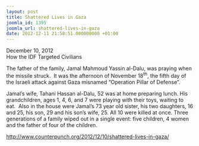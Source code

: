 ```yaml
---
layout: post
title: Shattered Lives in Gaza
joomla_id: 1395
joomla_url: shattered-lives-in-gaza
date: 2012-12-11 21:58:51.000000000 +01:00
---
```

<div>December 10, 2012</div>
<div>How the IDF Targeted Civilians</div>
<div>
<p>The father of the family, Jamal Mahmoud Yassin al-Dalu, was  praying when the missile struck.  It was the afternoon of November 18<sup>th</sup>, the fifth day of the Israeli attack against Gaza misnamed “Operation Pillar of Defense”.</p>
<p>Jamal’s wife, Tahani Hassan al-Dalu, 52 was at home preparing lunch.  His grandchildren, ages 1, 4, 6, and 7 were playing with their toys,  waiting to eat.  Also in the house were Jamal’s 73 year old sister, his  two daughters, 16 and 25, his son, 29 and his son’s wife, 25. All 10  were killed at once. Three generations of a family wiped out in a single  event: five children, 4 women and the father of four of the children.</p>
<p><a href="http://www.counterpunch.org/2012/12/10/shattered-lives-in-gaza/">http://www.counterpunch.org/2012/12/10/shattered-lives-in-gaza/</a></p>
</div>
